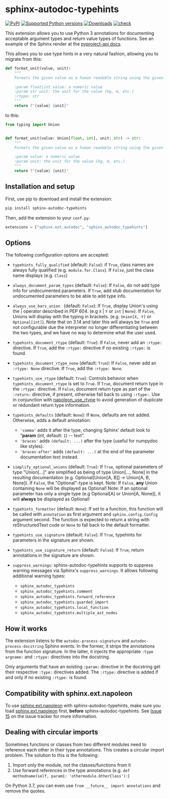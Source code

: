 # sphinx-autodoc-typehints

[![PyPI](https://img.shields.io/pypi/v/sphinx-autodoc-typehints?style=flat-square)](https://pypi.org/project/sphinx-autodoc-typehints/)
[![Supported Python
versions](https://img.shields.io/pypi/pyversions/sphinx-autodoc-typehints.svg)](https://pypi.org/project/sphinx-autodoc-typehints/)
[![Downloads](https://pepy.tech/badge/sphinx-autodoc-typehints/month)](https://pepy.tech/project/sphinx-autodoc-typehints)
[![check](https://github.com/tox-dev/sphinx-autodoc-typehints/actions/workflows/check.yaml/badge.svg)](https://github.com/tox-dev/sphinx-autodoc-typehints/actions/workflows/check.yaml)

This extension allows you to use Python 3 annotations for documenting acceptable argument types and return value types
of functions. See an example of the Sphinx render at the
[pyproject-api docs](https://pyproject-api.readthedocs.io/latest/api.html).

This allows you to use type hints in a very natural fashion, allowing you to migrate from this:

```python
def format_unit(value, unit):
    """
    Formats the given value as a human readable string using the given units.

    :param float|int value: a numeric value
    :param str unit: the unit for the value (kg, m, etc.)
    :rtype: str
    """
    return f"{value} {unit}"
```

to this:

```python
from typing import Union


def format_unit(value: Union[float, int], unit: str) -> str:
    """
    Formats the given value as a human readable string using the given units.

    :param value: a numeric value
    :param unit: the unit for the value (kg, m, etc.)
    """
    return f"{value} {unit}"
```

## Installation and setup

First, use pip to download and install the extension:

```bash
pip install sphinx-autodoc-typehints
```

Then, add the extension to your `conf.py`:

```python
extensions = ["sphinx.ext.autodoc", "sphinx_autodoc_typehints"]
```

## Options

The following configuration options are accepted:

- `typehints_fully_qualified` (default: `False`): if `True`, class names are always fully qualified (e.g.
  `module.for.Class`). If `False`, just the class name displays (e.g. `Class`)
- `always_document_param_types` (default: `False`): If `False`, do not add type info for undocumented parameters. If
  `True`, add stub documentation for undocumented parameters to be able to add type info.
- `always_use_bars_union ` (default: `False`): If `True`, display Union's using the | operator described in PEP 604.
  (e.g `X` | `Y` or `int` | `None`). If `False`, Unions will display with the typing in brackets. (e.g. `Union[X, Y]`
  or `Optional[int]`). Note that on 3.14 and later this will always be `True` and not configurable due the interpreter
  no longer differentiating between the two types, and we have no way to determine what the user used.
- `typehints_document_rtype` (default: `True`): If `False`, never add an `:rtype:` directive. If `True`, add the
  `:rtype:` directive if no existing `:rtype:` is found.
- `typehints_document_rtype_none` (default: `True`): If `False`, never add an `:rtype: None` directive. If `True`, add the `:rtype: None`.
- `typehints_use_rtype` (default: `True`): Controls behavior when `typehints_document_rtype` is set to `True`. If
  `True`, document return type in the `:rtype:` directive. If `False`, document return type as part of the `:return:`
  directive, if present, otherwise fall back to using `:rtype:`. Use in conjunction with
  [napoleon_use_rtype](https://www.sphinx-doc.org/en/master/usage/extensions/napoleon.html#confval-napoleon_use_rtype)
  to avoid generation of duplicate or redundant return type information.
- `typehints_defaults` (default: `None`): If `None`, defaults are not added. Otherwise, adds a default annotation:
  - `'comma'` adds it after the type, changing Sphinx’ default look to “**param** (_int_, default: `1`) -- text”.
  - `'braces'` adds `(default: ...)` after the type (useful for numpydoc like styles).
  - `'braces-after'` adds `(default: ...)` at the end of the parameter documentation text instead.

- `simplify_optional_unions` (default: `True`): If `True`, optional parameters of type \"Union\[\...\]\" are simplified
  as being of type Union\[\..., None\] in the resulting documentation (e.g. Optional\[Union\[A, B\]\] -\> Union\[A, B,
  None\]). If `False`, the \"Optional\"-type is kept. Note: If `False`, **any** Union containing `None` will be
  displayed as Optional! Note: If an optional parameter has only a single type (e.g Optional\[A\] or Union\[A, None\]),
  it will **always** be displayed as Optional!
- `typehints_formatter` (default: `None`): If set to a function, this function will be called with `annotation` as first
  argument and `sphinx.config.Config` argument second. The function is expected to return a string with reStructuredText
  code or `None` to fall back to the default formatter.
- `typehints_use_signature` (default: `False`): If `True`, typehints for parameters in the signature are shown.
- `typehints_use_signature_return` (default: `False`): If `True`, return annotations in the signature are shown.
- `suppress_warnings`: sphinx-autodoc-typehints supports to suppress warning messages via Sphinx's `suppress_warnings`. It allows following additional warning types:
  - `sphinx_autodoc_typehints`
  - `sphinx_autodoc_typehints.comment`
  - `sphinx_autodoc_typehints.forward_reference`
  - `sphinx_autodoc_typehints.guarded_import`
  - `sphinx_autodoc_typehints.local_function`
  - `sphinx_autodoc_typehints.multiple_ast_nodes`

## How it works

The extension listens to the `autodoc-process-signature` and `autodoc-process-docstring` Sphinx events. In the former,
it strips the annotations from the function signature. In the latter, it injects the appropriate `:type argname:` and
`:rtype:` directives into the docstring.

Only arguments that have an existing `:param:` directive in the docstring get their respective `:type:` directives
added. The `:rtype:` directive is added if and only if no existing `:rtype:` is found.

## Compatibility with sphinx.ext.napoleon

To use [sphinx.ext.napoleon](http://www.sphinx-doc.org/en/stable/ext/napoleon.html) with sphinx-autodoc-typehints, make
sure you load [sphinx.ext.napoleon](http://www.sphinx-doc.org/en/stable/ext/napoleon.html) first, **before**
sphinx-autodoc-typehints. See [Issue 15](https://github.com/tox-dev/sphinx-autodoc-typehints/issues/15) on the issue
tracker for more information.

## Dealing with circular imports

Sometimes functions or classes from two different modules need to reference each other in their type annotations. This
creates a circular import problem. The solution to this is the following:

1. Import only the module, not the classes/functions from it
2. Use forward references in the type annotations (e.g. `def methodname(self, param1: 'othermodule.OtherClass'):`)

On Python 3.7, you can even use `from __future__ import annotations` and remove the quotes.
